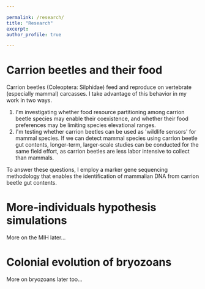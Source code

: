 ```yaml
---

permalink: /research/
title: "Research"
excerpt:
author_profile: true

---
```


Carrion beetles and their food
======

Carrion beetles (Coleoptera: Silphidae) feed and reproduce on vertebrate (especially mammal) carcasses. I take advantage of this behavior in my work in two ways.
1. I'm investigating whether food resource partitioning among carrion beetle species may enable their coexistence, and whether their food preferences may be limiting species elevational ranges.
2. I'm testing whether carrion beetles can be used as 'wildlife sensors' for mammal species. If we can detect mammal species using carrion beetle gut contents, longer-term, larger-scale studies can be conducted for the same field effort, as carrion beetles are less labor intensive to collect than mammals.

To answer these questions, I employ a marker gene sequencing methodology that enables the identification of mammalian DNA from carrion beetle gut contents.


More-individuals hypothesis simulations
======

More on the MIH later...


Colonial evolution of bryozoans
======

More on bryozoans later too...
